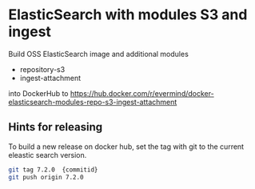 # ElasticSearch with modules S3 and ingest

Build OSS ElasticSearch image and additional modules

* repository-s3
* ingest-attachment

into DockerHub to
<https://hub.docker.com/r/evermind/docker-elasticsearch-modules-repo-s3-ingest-attachment>

## Hints for releasing

To build a new release on docker hub, set the tag with git to the current eleastic search version.

```bash
git tag 7.2.0  {commitid}
git push origin 7.2.0
```
